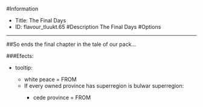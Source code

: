 #Information
 - Title: The Final Days
 - ID: flavour_tluukt.65
#Description
The Final Days
#Options

___
##So ends the final chapter in the tale of our pack...

###Efects:<ul><li>tooltip:</li><ul><li>white peace = FROM</li><li>If every owned province has superregion is bulwar superregion:</li><ul><li>cede province = FROM</li></ul></ul></ul>
